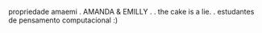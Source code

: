 propriedade amaemi
.
AMANDA & EMILLY 
.
.
the cake is a lie.
.
estudantes de pensamento computacional :)
